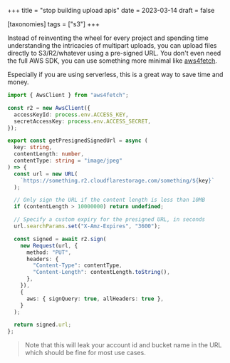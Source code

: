+++
title = "stop building upload apis"
date = 2023-03-14
draft = false

[taxonomies]
tags = ["s3"]
+++

Instead of reinventing the wheel for every project and spending time understanding the intricacies of multipart uploads, you can upload files directly to S3/R2/whatever using a pre-signed URL.
You don't even need the full AWS SDK, you can use something more minimal like [aws4fetch](https://github.com/mhart/aws4fetch).

Especially if you are using serverless, this is a great way to save time and money.

```ts
import { AwsClient } from "aws4fetch";

const r2 = new AwsClient({
  accessKeyId: process.env.ACCESS_KEY,
  secretAccessKey: process.env.ACCESS_SECRET,
});

export const getPresignedSignedUrl = async (
  key: string,
  contentLength: number,
  contentType: string = "image/jpeg"
) => {
  const url = new URL(
    `https://something.r2.cloudflarestorage.com/something/${key}`
  );

  // Only sign the URL if the content length is less than 10MB
  if (contentLength > 10000000) return undefined;

  // Specify a custom expiry for the presigned URL, in seconds
  url.searchParams.set("X-Amz-Expires", "3600");

  const signed = await r2.sign(
    new Request(url, {
      method: "PUT",
      headers: {
        "Content-Type": contentType,
        "Content-Length": contentLength.toString(),
      },
    }),
    {
      aws: { signQuery: true, allHeaders: true },
    }
  );

  return signed.url;
};
```

> Note that this will leak your account id and bucket name in the URL which should be fine for most use cases.
